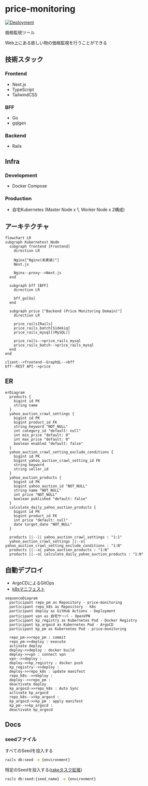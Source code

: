 # price-monitoring

[![Deployment](https://github.com/kuroweb/price-monitoring/actions/workflows/deployment.yml/badge.svg)](https://github.com/kuroweb/price-monitoring/actions/workflows/deployment.yml)

価格監視ツール

Web上にある欲しい物の価格監視を行うことができる

## 技術スタック

### Frontend

- Next.js
- TypeScript
- TailwindCSS

### BFF

- Go
- gqlgen

### Backend

- Rails

## Infra

### Development

- Docker Compose

### Production

- 自宅Kubernetes (Master Node x 1, Worker Node x 2構成)

## アーキテクチャ

```mermaid
flowchart LR
subgraph Kubernetest Node
  subgraph frontend [Frontend]
    direction LR

    Nginx["Nginx(未実装)"]
    Next.js

    Nginx--proxy-->Next.js
  end

  subgraph bff [BFF]
    direction LR

    bff_go[Go]
  end

  subgraph price ["Backend (Price Monitoring Domain)"]
    direction LR

    price_rails[Rails]
    price_rails_batch[Sidekiq]
    price_rails_mysql[(MySQL)]

    price_rails-->price_rails_mysql
    price_rails_batch-->price_rails_mysql
  end
end

client-->frontend--GraphQL-->bff
bff--REST API-->price
```

## ER

```mermaid
erDiagram
  products {
    bigint id PK
    string name
  }
  yahoo_auction_crawl_settings {
    bigint id PK
    bigint product_id FK
    string keyword "NOT_NULL"
    int category_id "default: null"
    int min_price "default: 0"
    int max_price "default: 0"
    boolean enabled "default: false"
  }
  yahoo_auction_crawl_setting_exclude_conditions {
    bigint id PK
    bigint yahoo_auction_crawl_setting_id FK
    string keyword
    string seller_id
  }
  yahoo_auction_products {
    bigint id PK
    bigint yahoo_auction_id "NOT_NULL"
    string name "NOT_NULL"
    int price "NOT_NULL"
    boolean published "default: false"
  }
  calculate_daily_yahoo_auction_products {
    bigint id PK
    bigint product_id FK
    int price "default: null"
    date target_date "NOT_NULL"
  }

  products ||--|| yahoo_auction_crawl_settings : "1:1"
  yahoo_auction_crawl_settings ||--o{ yahoo_auction_crawl_setting_exclude_conditions : "1:N"
  products ||--o{ yahoo_auction_products : "1:N"
  products ||--o{ calculate_daily_yahoo_auction_products : "1:N"
```

## 自動デプロイ

- ArgoCDによるGitOps
- [k8sマニフェスト](https://github.com/kuroweb/k8s)

```mermaid
sequenceDiagram
  participant repo_pm as Repository - price-monitoring
  participant repo_k8s as Repository - k8s
  participant deploy as GitHub Actions - Deployment
  participant vpn as 自宅サーバ - OpenVPN
  participant kp_registry as Kubernetes Pod - Docker Registry
  participant kp_argocd as Kubernetes Pod - ArgoCD
  participant kp_pm as Kubernetes Pod - price-monitoring

  repo_pm->>repo_pm : commit
  repo_pm->>deploy : execute
  activate deploy
  deploy->>deploy : docker build
  deploy->>vpn : connect vpn
  vpn-->>deploy :  
  deploy->>kp_registry : docker push
  kp_registry-->>deploy :  
  deploy->>repo_k8s : update manifest
  repo_k8s-->>deploy :  
  deploy-->>repo_pm :  
  deactivate deploy
  kp_argocd->>repo_k8s : Auto Sync
  activate kp_argocd
  repo_k8s-->>kp_argocd :  
  kp_argocd->>kp_pm : apply manifest
  kp_pm-->>kp_argocd :  
  deactivate kp_argocd
```

## Docs

### seedファイル

すべてのSeedを投入する

```bash
rails db:seed -e {environment}
```

特定のSeedを投入する([rakeタスク拡張](/volumes/backend/lib/tasks/seed.rake))

```bash
rails db:seed:{seed_name} -e {environment}
```
